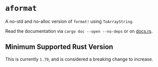 # `aformat`

A no-std and no-alloc version of `format!` using `ToArrayString`.

Read the documentation via `cargo doc --open --no-deps` or on [docs.rs](https://docs.rs/aformat).

## Minimum Supported Rust Version

This is currently `1.79`, and is considered a breaking change to increase.
